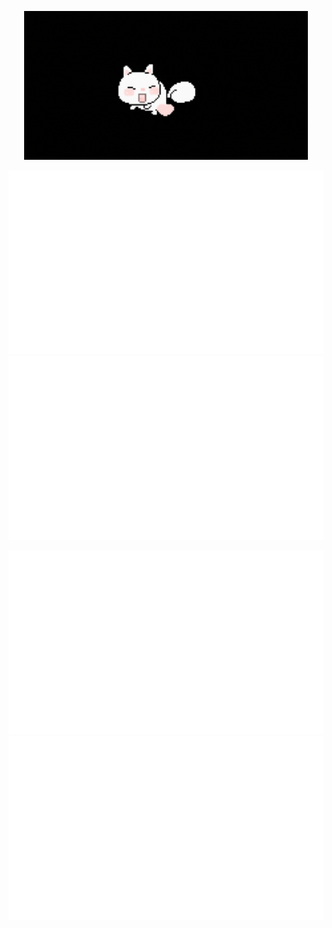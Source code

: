 <p align="center">
  <img src="./assets/bg.gif" style="max-width: 90%; height: auto;">
</p>

<p align="center">
  <img src="https://raw.githubusercontent.com/atqraxiaa/github-stats/master/generated/overview.svg#gh-dark-mode-only" />
  <img src="https://raw.githubusercontent.com/atqraxiaa/github-stats/master/generated/languages.svg#gh-dark-mode-only" />
</p>

<p align="center">
  <img src="https://raw.githubusercontent.com/atqraxiaa/github-stats/master/generated/overview.svg#gh-light-mode-only" />
  <img src="https://raw.githubusercontent.com/atqraxiaa/github-stats/master/generated/languages.svg#gh-light-mode-only" />
</p>
